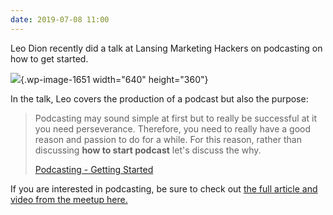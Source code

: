 ```yaml
---
date: 2019-07-08 11:00
---
```

Leo Dion recently did a talk at Lansing Marketing Hackers on podcasting
on how to get started.

![](https://i2.wp.com/brightdigit.com/wp-content/uploads/2019/06/Add-a-heading.jpg?fit=640%2C360&ssl=1){.wp-image-1651
width="640" height="360"}

In the talk, Leo covers the production of a podcast but also the
purpose:

> Podcasting may sound simple at first but to really be successful at it
> you need perseverance. Therefore, you need to really have a good
> reason and passion to do for a while. For this reason, rather than
> discussing **how to start podcast** let's discuss the why.
>
> [Podcasting - Getting
> Started](https://leogdion.name/2019/06/13/podcasting-getting-started-content-recording-audience/)

If you are interested in podcasting, be sure to check out [the full
article and video from the meetup
here.](https://leogdion.name/2019/06/13/podcasting-getting-started-content-recording-audience/)
